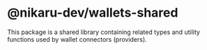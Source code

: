 # @nikaru-dev/wallets-shared

This package is a shared library containing related types and utility functions used by wallet connectors (providers).
